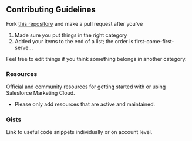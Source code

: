 ## Contributing Guidelines

Fork [this repository](https://github.com/ttntm/awesome-sfmc) and make a pull request after you've

1. Made sure you put things in the right category
2. Added your items to the end of a list; the order is first-come-first-serve...

Feel free to edit things if you think something belongs in another category.

### Resources

Official and community resources for getting started with or using Salesforce Marketing Cloud.

- Please only add resources that are active and maintained.

### Gists

Link to useful code snippets individually or on account level.
